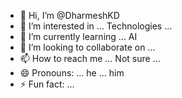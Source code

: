 - 👋 Hi, I’m @DharmeshKD
- 👀 I’m interested in ... Technologies ...
- 🌱 I’m currently learning ... AI
- 💞️ I’m looking to collaborate on ...
- 📫 How to reach me ... Not sure ...
- 😄 Pronouns: ... he ... him
- ⚡ Fun fact: ...

<!---
DharmeshKD/DharmeshKD is a ✨ special ✨ repository because its `README.md` (this file) appears on your GitHub profile.
You can click the Preview link to take a look at your changes.
--->
